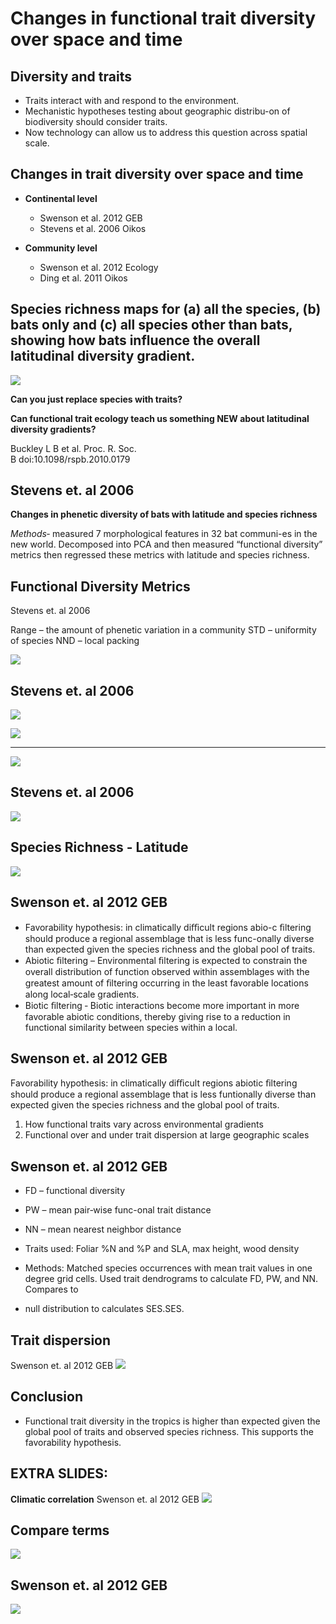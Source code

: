 Changes in functional trait diversity over space and time
=============================================

Diversity and traits
----------------
- Traits interact with and respond to the  environment.
- Mechanistic hypotheses testing about geographic distribu-on of biodiversity should  consider traits.
- Now technology can allow us to address this  question across spatial scale.

Changes in trait diversity over space and time
----------------
- **Continental level**
   - Swenson et al. 2012 GEB
   - Stevens et al. 2006 Oikos

- **Community level**
   - Swenson et al. 2012 Ecology
   - Ding et al. 2011 Oikos

Species richness maps for (a) all the species, (b) bats only and (c) all species other than bats,  showing how bats influence the overall latitudinal diversity gradient.
----------------
![](royal_soc.png)

**Can you just replace species with traits?**

**Can functional trait ecology 
teach us something NEW about 
latitudinal diversity gradients?**

Buckley L B et al. Proc. R. Soc.  
B doi:10.1098/rspb.2010.0179

Stevens et. al 2006
----------------
**Changes in phenetic diversity of bats with  latitude and species richness**

*Methods*‐ measured 7 morphological features in  32 bat communi-es in the new world.
Decomposed into PCA and then measured “functional diversity” metrics then regressed these metrics with latitude and species richness.

Functional Diversity Metrics
----------------
Stevens et. al 2006

Range – the amount of phenetic variation in a community  STD – uniformity of species
NND – local packing

![](phenetic_a.png)

Stevens et. al 2006
----------------
   ![](N_mass.png)

![](phenetic_a.png)

----------------
![](pca.png)

Stevens et. al 2006
----------------
![](pc1.png)

Species Richness - Latitude
----------------
![](sp_lat.png)

Swenson et. al 2012 GEB
----------------
- Favorability hypothesis: in climatically diﬃcult regions abio-c ﬁltering  should produce a regional assemblage that is less func-onally diverse  than expected given the species richness and the global pool of traits.
- Abiotic ﬁltering – Environmental ﬁltering is expected to constrain the overall distribution of function observed within assemblages with the greatest amount of ﬁltering occurring in the least favorable  locations along local‐scale gradients.
- Biotic ﬁltering ‐ Biotic interactions become more important in more  favorable abiotic conditions, thereby giving rise to a reduction in  functional similarity between species within a local.

Swenson et. al 2012 GEB
----------------
Favorability hypothesis: in climatically diﬃcult regions abiotic ﬁltering should produce a regional assemblage that is less funtionally diverse than  expected given the species richness and the global pool of traits.

1. How functional traits vary across environmental gradients
2. Functional over and under trait dispersion at large geographic scales

Swenson et. al 2012 GEB
----------------
- FD – functional diversity
- PW – mean pair‐wise func-onal trait distance
- NN – mean nearest neighbor distance

- Traits used: Foliar %N and %P and SLA, max  height, wood density
- Methods: Matched species occurrences with mean trait values in one degree grid cells. Used trait dendrograms to calculate FD, PW, and NN. Compares to 
- null distribution to calculates SES.SES.

Trait  dispersion
----------------
Swenson et. al 2012 GEB
![](trait_d.png)

Conclusion
----------------
- Functional trait diversity in the tropics is higher than expected given the global pool of traits and observed species richness. This  supports the favorability hypothesis.

EXTRA SLIDES:
----------------
**Climatic correlation**
Swenson et. al 2012 GEB
![](climatic_co.png)

Compare terms
----------------
![](compare_t.png)

Swenson et. al 2012 GEB
----------------
![](map_2.png)
